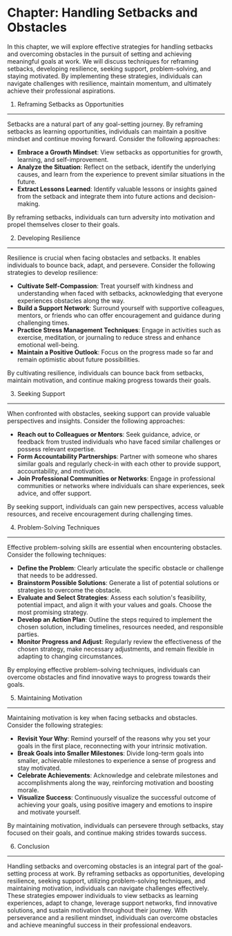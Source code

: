 Chapter: Handling Setbacks and Obstacles
========================================

In this chapter, we will explore effective strategies for handling setbacks and overcoming obstacles in the pursuit of setting and achieving meaningful goals at work. We will discuss techniques for reframing setbacks, developing resilience, seeking support, problem-solving, and staying motivated. By implementing these strategies, individuals can navigate challenges with resilience, maintain momentum, and ultimately achieve their professional aspirations.

1. Reframing Setbacks as Opportunities
--------------------------------------

Setbacks are a natural part of any goal-setting journey. By reframing setbacks as learning opportunities, individuals can maintain a positive mindset and continue moving forward. Consider the following approaches:

* **Embrace a Growth Mindset**: View setbacks as opportunities for growth, learning, and self-improvement.
* **Analyze the Situation**: Reflect on the setback, identify the underlying causes, and learn from the experience to prevent similar situations in the future.
* **Extract Lessons Learned**: Identify valuable lessons or insights gained from the setback and integrate them into future actions and decision-making.

By reframing setbacks, individuals can turn adversity into motivation and propel themselves closer to their goals.

2. Developing Resilience
------------------------

Resilience is crucial when facing obstacles and setbacks. It enables individuals to bounce back, adapt, and persevere. Consider the following strategies to develop resilience:

* **Cultivate Self-Compassion**: Treat yourself with kindness and understanding when faced with setbacks, acknowledging that everyone experiences obstacles along the way.
* **Build a Support Network**: Surround yourself with supportive colleagues, mentors, or friends who can offer encouragement and guidance during challenging times.
* **Practice Stress Management Techniques**: Engage in activities such as exercise, meditation, or journaling to reduce stress and enhance emotional well-being.
* **Maintain a Positive Outlook**: Focus on the progress made so far and remain optimistic about future possibilities.

By cultivating resilience, individuals can bounce back from setbacks, maintain motivation, and continue making progress towards their goals.

3. Seeking Support
------------------

When confronted with obstacles, seeking support can provide valuable perspectives and insights. Consider the following approaches:

* **Reach out to Colleagues or Mentors**: Seek guidance, advice, or feedback from trusted individuals who have faced similar challenges or possess relevant expertise.
* **Form Accountability Partnerships**: Partner with someone who shares similar goals and regularly check-in with each other to provide support, accountability, and motivation.
* **Join Professional Communities or Networks**: Engage in professional communities or networks where individuals can share experiences, seek advice, and offer support.

By seeking support, individuals can gain new perspectives, access valuable resources, and receive encouragement during challenging times.

4. Problem-Solving Techniques
-----------------------------

Effective problem-solving skills are essential when encountering obstacles. Consider the following techniques:

* **Define the Problem**: Clearly articulate the specific obstacle or challenge that needs to be addressed.
* **Brainstorm Possible Solutions**: Generate a list of potential solutions or strategies to overcome the obstacle.
* **Evaluate and Select Strategies**: Assess each solution's feasibility, potential impact, and align it with your values and goals. Choose the most promising strategy.
* **Develop an Action Plan**: Outline the steps required to implement the chosen solution, including timelines, resources needed, and responsible parties.
* **Monitor Progress and Adjust**: Regularly review the effectiveness of the chosen strategy, make necessary adjustments, and remain flexible in adapting to changing circumstances.

By employing effective problem-solving techniques, individuals can overcome obstacles and find innovative ways to progress towards their goals.

5. Maintaining Motivation
-------------------------

Maintaining motivation is key when facing setbacks and obstacles. Consider the following strategies:

* **Revisit Your Why**: Remind yourself of the reasons why you set your goals in the first place, reconnecting with your intrinsic motivation.
* **Break Goals into Smaller Milestones**: Divide long-term goals into smaller, achievable milestones to experience a sense of progress and stay motivated.
* **Celebrate Achievements**: Acknowledge and celebrate milestones and accomplishments along the way, reinforcing motivation and boosting morale.
* **Visualize Success**: Continuously visualize the successful outcome of achieving your goals, using positive imagery and emotions to inspire and motivate yourself.

By maintaining motivation, individuals can persevere through setbacks, stay focused on their goals, and continue making strides towards success.

6. Conclusion
-------------

Handling setbacks and overcoming obstacles is an integral part of the goal-setting process at work. By reframing setbacks as opportunities, developing resilience, seeking support, utilizing problem-solving techniques, and maintaining motivation, individuals can navigate challenges effectively. These strategies empower individuals to view setbacks as learning experiences, adapt to change, leverage support networks, find innovative solutions, and sustain motivation throughout their journey. With perseverance and a resilient mindset, individuals can overcome obstacles and achieve meaningful success in their professional endeavors.
